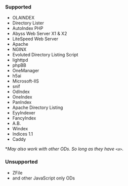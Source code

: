 ### Supported

* OLAINDEX
* Directory Lister
* AutoIndex PHP
* Abyss Web Server X1 & X2
* LiteSpeed Web Server
* Apache
* NGINX
* Evoluted Directory Listing Script
* lighttpd
* phpBB
* OneManager
* h5ai
* Microsoft-IIS
* snif
* OdIndex
* OneIndex
* PanIndex
* Apache Directory Listing
* EyyIndexer
* FancyIndex
* A.B.
* Windex
* Indices 1.1
* Caddy

**May also work with other ODs. So long as they have `<a>`.*

### Unsupported

* ZFile
* and other JavaScript only ODs